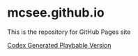 # mcsee.github.io

This is the repository for GitHub Pages site


[Codex Generated Playbable Version](https://mcsee.github.io/wordle/DotCSV/index.html)
